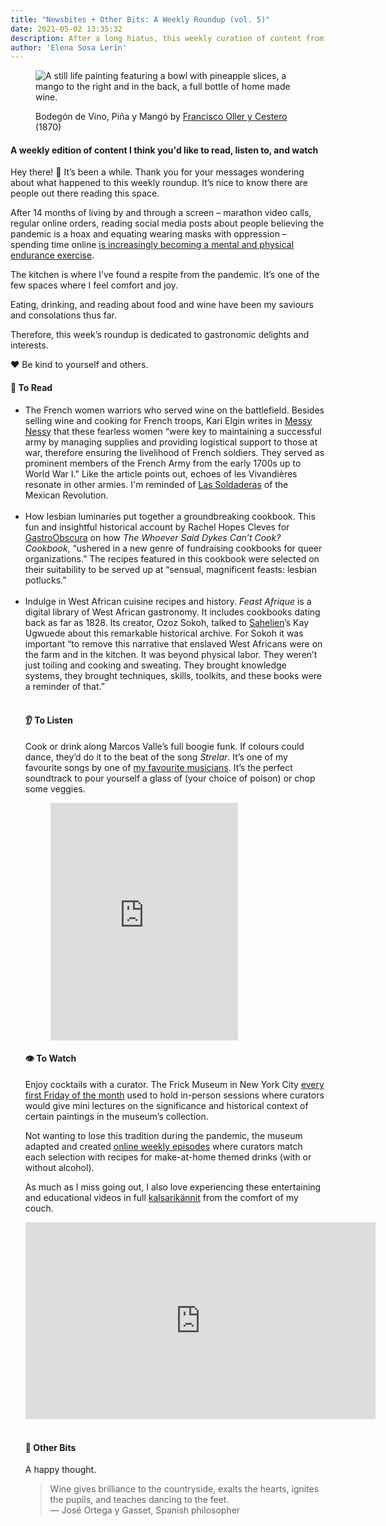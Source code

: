 ```yaml
---
title: "Newsbites + Other Bits: A Weekly Roundup (vol. 5)" 
date: 2021-05-02 13:35:32
description: After a long hiatus, this weekly curation of content from different corners of the internet is back, featuring fun and insightful bits of gastronomic and boozy historical content as a break from the pandemic gloom. 
author: 'Elena Sosa Lerín'
---
```

<figure>
<img data-src="https://res.cloudinary.com/esarin72/image/upload/q_auto:best/v1619995110/bodegon_vxjfrf.jpg" loading="lazy" alt="A still life painting featuring a bowl with pineapple slices, a mango to the right and in the back, a full bottle of home made wine." class="lazyload">
<figcaption>
    <p>Bodegón de Vino, Piña y Mangó by <a href="https://artsandculture.google.com/asset/bodegón-de-vino-piña-y-mangó-francisco-oller-y-cestero/LgEqw0m-UX2viA?hl=en" target=" blank"> Francisco Oller y Cestero</a> (1870)</p>
</figcaption>
</figure>

#### A weekly edition of content I think you'd like to read, listen to, and watch

Hey there! <span role="img" aria-label="Waving hand" class="wave">👋</span> It’s been a while. Thank you for your messages wondering about what happened to this weekly roundup. It’s nice to know there are people out there reading this space. 

After 14 months of living by and through a screen – marathon video calls, regular online orders, reading social media posts about people believing the pandemic is a hoax and equating wearing masks with oppression – spending time online <a href="https://www.elenasosalerin.com/posts/2021/a-year-or-so-later-how-my-life-has-changed-since-the-onset-of-the-pandemic/">is increasingly becoming a mental and physical endurance exercise</a>.

The kitchen is where I’ve found a respite from the pandemic. It’s one of the few spaces where I feel comfort and joy. 

Eating, drinking, and reading about food and wine have been my saviours and consolations thus far. 

Therefore, this week’s roundup is dedicated to gastronomic delights and interests. 

<span role="img" aria-label="heart">❤️</span> Be kind to yourself and others.
<div class="separator"></div>

#### <span role="img" aria-label="open book">📖</span> To Read

<ul class="list">
<li>
<span class="thick">The French women warriors who served wine on the battlefield.</span> Besides selling wine and cooking for French troops, <span class="thick">Kari Elgin</span> writes in <a href="http://bit.ly/2eVAxpt" target=" blank"><span class="thick"> Messy Nessy</a></span> that these fearless women “were key to maintaining a successful army by managing supplies and providing logistical support to those at war, therefore ensuring the livelihood of French soldiers. They served as prominent members of the French Army from the early 1700s up to World War I." Like the article points out, echoes of les Vivandières resonate in other armies. I'm reminded of <a href="https://bit.ly/2RmYLiD" target=" blank"><span class="thick"> Las Soldaderas</a></span> of the Mexican Revolution. 
</li>
<br>

<li>
<span class="thick">How lesbian luminaries put together a groundbreaking cookbook.</span> This fun and insightful historical account by <span class="thick">Rachel Hopes Cleves</span> for <a href="https://bit.ly/3eag9QI" target=" blank"><span class="thick">GastroObscura</a></span> on how <em>The Whoever Said Dykes Can’t Cook? Cookbook</em>, “ushered in a new genre of fundraising cookbooks for queer organizations.” The recipes featured in this cookbook were selected on their suitability to be served up at “sensual, magnificent feasts: lesbian potlucks.”
</li>
<br>

<li>
<span class="thick">Indulge in West African cuisine recipes and history.</span> <em>Feast Afrique</em> is a digital library of West African gastronomy. It includes cookbooks dating back as far as 1828. Its creator, Ozoz Sokoh, talked to <a href="https://bit.ly/3eLHpUR" target=" blank"><span class="thick">Sahelien</a></span>’s <span class="thick">Kay Ugwuede</span> about this remarkable historical archive. For Sokoh it was important “to remove this narrative that enslaved West Africans were on the farm and in the kitchen. It was beyond physical labor. They weren’t just toiling and cooking and sweating. They brought knowledge systems, they brought techniques, skills, toolkits, and these books were a reminder of that.”
</li>
<br>
<div class="separator"></div>

#### <span role="img" aria-label="ear">👂</span> To Listen

<span class="thick">Cook or drink along Marcos Valle’s full boogie funk.</span> If colours could dance, they’d do it to the beat of the song <em>Strelar</em>. It’s one of my favourite songs by one of <a href="https://bit.ly/3xGqRpM" target="blank">my favourite musicians</a>. It’s the perfect soundtrack to pour yourself a glass of (your choice of poison) or chop some veggies. 


<figure>
<iframe src="https://open.spotify.com/embed/track/2koS4fD3kzizdnzWzyrxyT" width="300" height="380" frameborder="0" allowtransparency="true" allow="encrypted-media"></iframe>
</figure>
<div class="separator"></div>

#### <span role="img" aria-label="single eye">👁️</span> To Watch

<span class="thick">Enjoy cocktails with a curator.</span> The Frick Museum in New York City <a href="https://bit.ly/3gWO15y" target="blank">every first Friday of the month</a> used to hold in-person sessions where curators would give mini lectures on the significance and historical context of certain paintings in the museum’s collection. 

Not wanting to lose this tradition during the pandemic, the museum adapted and created <a href="https://www.youtube.com/playlist?list=PLNVeJpU2DHHR_0y_Zvgn3MgZQQFcFx2eI" target="blank">online weekly episodes</a> where curators match each selection with recipes for make-at-home themed drinks (with or without alcohol). 

As much as I miss going out, I also love experiencing these entertaining and educational videos in full <a href="https://bit.ly/3xK580b" target="blank"> kalsarikännit</a> from the comfort of my couch.

<div class="video-container">
<iframe width="560" height="315" src="https://www.youtube.com/embed/zjoTnUXflAI" title="YouTube video player" frameborder="0" allow="accelerometer; autoplay; clipboard-write; encrypted-media; gyroscope; picture-in-picture" allowfullscreen></iframe>
</div>
<br>
<div class="separator"></div>

#### <span role="img" aria-label="sparkler">🎇</span> Other Bits

<span class="thick">A happy thought.
<blockquote>
<p>
Wine gives brilliance to the countryside, exalts the hearts, ignites the pupils, and teaches dancing to the feet. 
<br>
&#8212 José Ortega y Gasset, Spanish philosopher 
</p>
</blockquote>
<br>
 